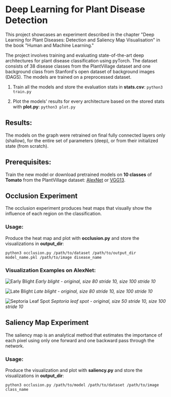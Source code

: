 # Deep Learning for Plant Disease Detection

This project showcases an experiment described in the chapter "Deep Learning for Plant Diseases: Detection and Saliency Map Visualisation" in the book "Human and Machine Learning."

The project involves training and evaluating state-of-the-art deep architectures for plant disease classification using pyTorch. The dataset consists of 38 disease classes from the PlantVillage dataset and one background class from Stanford's open dataset of background images (DAGS). The models are trained on a preprocessed dataset.


1. Train all the models and store the evaluation stats in **stats.csv**:
   `python3 train.py`

2. Plot the models' results for every architecture based on the stored stats with **plot.py**:
   `python3 plot.py`

## Results:
The models on the graph were retrained on final fully connected layers only (shallow), for the entire set of parameters (deep), or from their initialized state (from scratch).

## Prerequisites:
Train the new model or download pretrained models on **10 classes** of **Tomato** from the PlantVillage dataset: [AlexNet](https://drive.google.com/open?id=1Ms1Ri5DUy_D4uYZX5tG2hrN2hUH6XbQS) or [VGG13](https://drive.google.com/open?id=1f0nPNRfL42fJA8tF5JoKUKv0Xr98p8-P).

## Occlusion Experiment
The occlusion experiment produces heat maps that visually show the influence of each region on the classification.

### Usage:
Produce the heat map and plot with **occlusion.py** and store the visualizations in **output_dir**:

`python3 occlusion.py /path/to/dataset /path/to/output_dir model_name.pkl /path/to/image disease_name`

### Visualization Examples on AlexNet:
![Early Blight](https://raw.githubusercontent.com/MarkoArsenovic/DeepLearning_PlantDiseases/master/Scripts/visualization/output/early_blight/early_blight.png)
*Early blight - original, size 80 stride 10, size 100 stride 10*

![Late Blight](https://raw.githubusercontent.com/MarkoArsenovic/DeepLearning_PlantDiseases/master/Scripts/visualization/output/late_blight/late_blight.png)
*Late blight - original, size 80 stride 10, size 100 stride 10*

![Septoria Leaf Spot](https://raw.githubusercontent.com/MarkoArsenovic/DeepLearning_PlantDiseases/master/Scripts/visualization/output/septoria_leaf_spot/septoria_leaf_spot.png)
*Septoria leaf spot - original, size 50 stride 10, size 100 stride 10*

## Saliency Map Experiment
The saliency map is an analytical method that estimates the importance of each pixel using only one forward and one backward pass through the network.

### Usage:
Produce the visualization and plot with **saliency.py** and store the visualizations in **output_dir**:

`python3 occlusion.py /path/to/model /path/to/dataset /path/to/image class_name`

